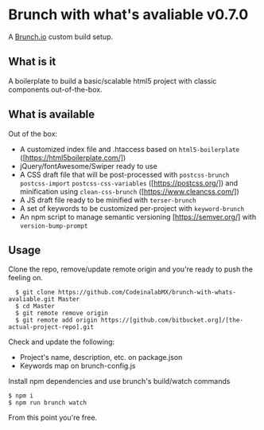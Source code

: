 # Brunch with what's avaliable v0.7.0
A [Brunch.io](http://brunch.io) custom build setup.

## What is it
A boilerplate to build a basic/scalable html5 project with classic components out-of-the-box.

## What is available
Out of the box:
* A customized index file and .htaccess based on `html5-boilerplate` ([https://html5boilerplate.com/])
* jQuery/fontAwesome/Swiper ready to use
* A CSS draft file that will be post-processed with `postcss-brunch` `postcss-import` `postcss-css-variables` ([https://postcss.org/]) and minification using `clean-css-brunch` ([https://www.cleancss.com/])
* A JS draft file ready to be minified with `terser-brunch`
* A set of keywords to be customized per-project with `keyword-brunch`
* An npm script to manage semantic versioning [https://semver.org/] with `version-bump-prompt`

## Usage
Clone the repo, remove/update remote origin and you're ready to push the feeling on.

```
  $ git clone https://github.com/CodeinalabMX/brunch-with-whats-avaliable.git Master
  $ cd Master
  $ git remote remove origin
  $ git remote add origin https://[github.com/bitbucket.org]/[the-actual-project-repo].git
```

Check and update the following:

* Project's name, description, etc. on package.json
* Keywords map on brunch-config.js

Install npm dependencies and use brunch's build/watch commands

```
$ npm i
$ npm run brunch watch
```

From this point you're free.